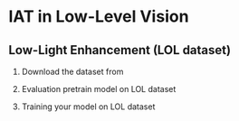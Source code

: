 # IAT in Low-Level Vision

## Low-Light Enhancement (LOL dataset)

1. Download the dataset from 

2. Evaluation pretrain model on LOL dataset

3. Training your model on LOL dataset

